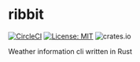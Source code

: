 # ribbit

[![CircleCI](https://circleci.com/gh/w40141/ribbit/tree/master.svg?style=svg)](https://circleci.com/gh/w40141/ribbit/tree/master)
[![License: MIT](https://img.shields.io/badge/License-MIT-yellow.svg)](https://opensource.org/licenses/MIT)
![crates.io](https://img.shields.io/crates/v/$CRATE.svg)

Weather information cli written in Rust
